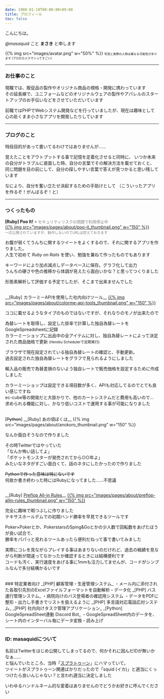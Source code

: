 ```yaml
---
date: 1988-01-18T00:00:00+09:00
title: プロフィール
toc: false
---
```


こんにちは。

_@masaquid_ こと __まさき__ と申します  

{{% img src="images/avatar.png" w="50%" %}}
<span style="font-size: 0.6rem">写真と実際の人物は異なる可能性があります (プロのカメラマンってすごい)</span>

* * *
### お仕事のこと
現職では、販促品の製作やオリジナル商品の規格・開発に携わっています  
その延長線で、ユニフォームなどのオリジナルウェアの製作やアパレルのスタートアップのお手伝いなどをさせていただいています

前職ではPHPでWebシステム開発などを行っていましたが、現在は趣味として心の赴くまま小さなアプリを開発したりしています

* * *
### ブログのこと

特段目的があって書いてるわけではありませんが……

覚えたことをアウトプットする事で記憶を定着化させると同時に、
いつか未来の自分がトラブルに直面した時、自分の言葉でその解決方法を載せておくと、
同じ問題を目の前にして、自分の探しやすい言葉で答えが見つかると思い残しています

なにより、自分を奮い立たせ決起するための手助けとして （こういったアプリを作るぞ！がんばるぞ！と） 

* * *
### つくったもの
__[Ruby] Poo It!__ <span style="font-size: 0.8rem; color: gray;">※ セキュリティリスクの問題で利用停止中</span>  
<a href="/images/pages/about/poo-it_thumbnail.png" target="_blank">{{% img src="images/pages/about/poo-it_thumbnail.png" w="150" %}} </a>  
<small style="color:gray">一応公開されていますが、動作しないのでURLは控えておきます</small>

お腹が弱くてうんちに関するツイートをよくするので、それに関するアプリを作りました。  
人生で初めて _Ruby on Rails_ を使い、勉強を兼ねて作ったものでもあります  

キーワードにより加点減点しデータベースに保存。グラフ化して出力  
うんちの硬さや色の推移から体調が見えたら面白いかな？と思ってつくりました

形態素解析して評価する予定でしたが、そこまで出来ませんでした

<br>
__[Ruby] カラーミーAPIを使用した社内向けツール__
<a href="/images/pages/about/colorme-api-tools_thumbnail.png" target="_blank">{{% img src="images/pages/about/colorme-api-tools_thumbnail.png" w="150" %}} </a>  

ココに載せるようなタイプのものではないですが、それなりのモノが出来たので 

為替レートを取得し、設定した掛率で計算した独自為替レートをGoogleSpreadsheetに記録  
カラーミーショップに出品中の全アイテムに対し、独自為替レートによって決定された商品価格で更新
<small>(Heroku Schedulerで定期実行)</small>  

ブラウザで現在設定されている独自為替レートの確認と、手動更新。  
過去設定された独自為替レートをグラフで見られるようにしました

輸入品の販売で為替差損のないよう独自レートで販売価格を設定するために作成しました 

カラーミーショップは設定できる項目数が多く、APIも対応してるのでとても良い感じですね  
ec-cube等の開発だと大掛かりで、他のカートシステムだと費用も高いので…  
求められる機能に対し、かなり低いコストで運用する事が可能になりました


<br>
[<s>Python</s>] __[Ruby] あの頃ぼくは__
{{% img src="images/pages/about/anokoro_thumbnail.png" w="150" %}}

なんか面白そうなので作りました 

その時Twitterではやっていた  
「なんか怖い話してよ」  
「ポケットモンスターが発売されてから○○年よ」  
みたいなネタがすごい面白くて、話のネタにしたかったので作りました

<s>Pythonで作った意味は特にないです</s>  
何故か書き終わった時にはRubyになってました……不思議


<br>
__[Ruby] <a href="https://preflop-allin-rules.herokuapp.com">Preflop All-in Rules</a>__
<a href="/images/pages/about/preflop-allin-rules_thumbnail.png" target="_blank">{{% img src="images/pages/about/preflop-allin-rules_thumbnail.png" w="150" %}} </a>  

完全に趣味で暇つぶしに作りました  
テキサスホールデムでの初期ハンド勝率を早見できるツールです

Poker×Pokerとか、PokerstarsのSping&Goとかの少人数で回転数をあげたほうが良い試合で、  
勝率をパパっと見れるツールあったら便利だねって事で書いてみました

実際にコレを見ながらプレイする事はあまりないのだけれど、過去の戦績を見ながら判断が間違ってなかったか確認するときには結構便利です  
コードも汚く、実行速度をあげる事に1mmも注力してませんが、コードがシンプルなんで多分結構かるいです

<br>
### 特定業者向け
_[PHP] 顧客管理・生産管理システム_  
・メール内に添付された各取引先別のExcelファイルフォーマットを自動解析・データ化  
_[PHP] バス運行管理システム_   
・病院向けのバス登場者の確認用システム  
・データをPDFに整形・出力し手書きでリストを扱えるように   
_[PHP] 多言語対応電話応対システム_  
_[PHP] 社内向けタスク管理アプリケーション_  
_[Python] GoogleSpreadSheet連動 Discord Bot_  
・GoogleSpreadSheet内のデータを、シート内のインターバル毎にデータ変換・読み上げ  

* * *
### ID: masaquidについて

名前はTwitterをはじめ公開してしまってるので、何かそれに因んだIDが無いかなぁ……  
と悩んでいたところ、当時「[スプラトゥーン](https://www.nintendo.co.jp/wiiu/agmj/index.html)」にハマっていて。  
ツイートがスプラトゥーン関連ばかりだったので「squid (イカ)」と適当にくっつけたら良いんじゃない？と言われ適当に決定しました

いわゆるハンドルネーム的な愛着はありませんのでどうかお好きに呼んでください